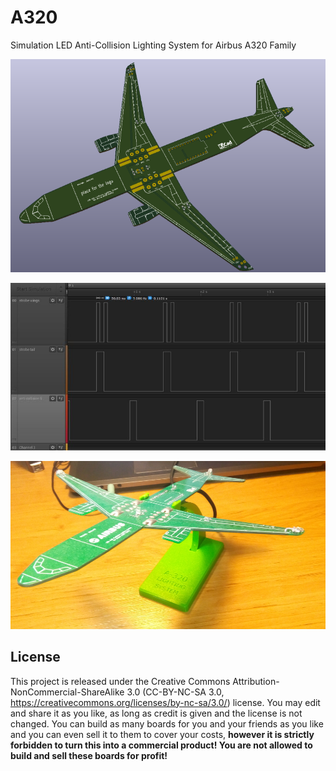 # A320
Simulation LED Anti-Collision Lighting System for Airbus A320 Family



![PCB](https://github.com/g738l/A320/blob/master/A320.png)



![PCB](https://github.com/g738l/A320/blob/master/A320tim.png)



![PCB](https://github.com/g738l/A320/blob/master/stand.png)







## License
This project is released under the Creative Commons Attribution-NonCommercial-ShareAlike 3.0 (CC-BY-NC-SA 3.0, https://creativecommons.org/licenses/by-nc-sa/3.0/) license. You may edit and share it as you like, as long as credit is given and the license is not changed. You can build as many boards for you and your friends as you like and you can even sell it to them to cover your costs, **however it is strictly forbidden to turn this into a commercial product! You are not allowed to build and sell these boards for profit!**
